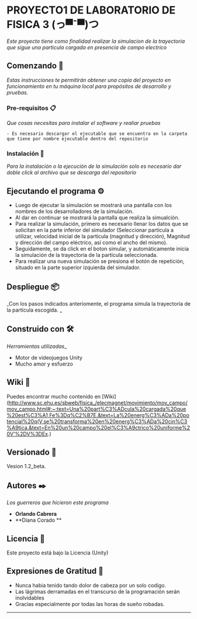 # PROYECTO1 DE LABORATORIO DE FISICA 3 (っ▀¯▀)つ

_Este proyecto tiene como finalidad realizar la simulacion de la trayectoria que sigue una particula cargada en presencia de campo electrico_

## Comenzando 🚀
_Estas instrucciones te permitirán obtener una copia del proyecto en funcionamiento en tu máquina local para propósitos de desarrollo y pruebas._

### Pre-requisitos 📋

_Que cosas necesitas para instalar  el software y realiar pruebas_

```
- Es necesario descargar el ejecutable que se encuentra en la carpeta que tiene por nombre ejecutable dentro del repositorio
```

### Instalación 🔧

_Para la instalación o la ejecución de la simulación solo es necesario dar doble click al archivo que se descarga del repositorio_


## Ejecutando el programa ⚙️

* Luego de ejecutar la simulación se mostrará una pantalla con los nombres de los desarrolladores de la simulación.
* Al dar en continuar se mostrará la pantalla que realiza la simualción.
* Para realizar la simulación, primero es necesario llenar los datos que se solicitan en la parte inferior del simulador (Seleccionar partícula a utilizar, velocidad inicial de la partícula (magnitud y dirección), Magnitud y dirección del campo eléctrico, así como el ancho del mismo).
* Seguidamente, se da click en el boton simular, y automáticamente inicia la simulación de la trayectoria de la partícula seleccionada.
* Para realizar una nueva simulación se presiona el botón de repetición, situado en la parte superior izquierda del simulador.


## Despliegue 📦

_Con los pasos indicados anteriomente, el programa simula la trayectoría de la partícula escogida. _

## Construido con 🛠️

_Herramientas utilizadas__

* Motor de videojuegos Unity
* Mucho amor y esfuerzo

## Wiki 📖

Puedes encontrar mucho contenido en  [Wiki](http://www.sc.ehu.es/sbweb/fisica_/elecmagnet/movimiento/mov_campo/mov_campo.html#:~:text=Una%20part%C3%ADcula%20cargada%20que%20est%C3%A1,Fe%3Dq%C2%B7E.&text=La%20energ%C3%ADa%20potencial%20q(V,se%20transforma%20en%20energ%C3%ADa%20cin%C3%A9tica.&text=En%20un%20campo%20el%C3%A9ctrico%20uniforme%20V'%2DV%3DEx.)

## Versionado 📌

Vesion 1.2_beta.

## Autores ✒️

_Los guerreros que hicieron este programa_

* **Orlando Cabrera** 
* **Diana Corado  **  


## Licencia 📄

Este proyecto está bajo la Licencia (Unity)

## Expresiones de Gratitud 🎁

* Nunca habia tenido tando dolor de cabeza por un solo codigo.
* Las lágrimas derramadas en el transcurso de la programación serán inolvidables
* Gracias especialmente por todas las horas de sueño robadas.

---
